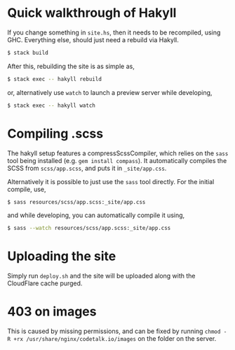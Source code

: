 # Quick walkthrough of Hakyll
If you change something in `site.hs`, then it needs to be recompiled, using GHC. Everything else, should just need a rebuild via Hakyll.

```bash
$ stack build
```

After this, rebuilding the site is as simple as,

```bash
$ stack exec -- hakyll rebuild
```

or, alternatively use `watch` to launch a preview server while developing,

```bash
$ stack exec -- hakyll watch
```


# Compiling .scss
The hakyll setup features a compressScssCompiler, which relies on the `sass` tool being installed (e.g. `gem install compass`). It automatically compiles the SCSS from `scss/app.scss`, and puts it in `_site/app.css`.

Alternatively it is possible to just use the `sass` tool directly. For the initial compile, use,

```bash
$ sass resources/scss/app.scss:_site/app.css
```

and while developing, you can automatically compile it using,

```bash
$ sass --watch resources/scss/app.scss:_site/app.css
```


# Uploading the site
Simply run `deploy.sh` and the site will be uploaded along with the CloudFlare cache purged.


# 403 on images
This is caused by missing permissions, and can be fixed by running `chmod -R +rx /usr/share/nginx/codetalk.io/images` on the folder on the server.
